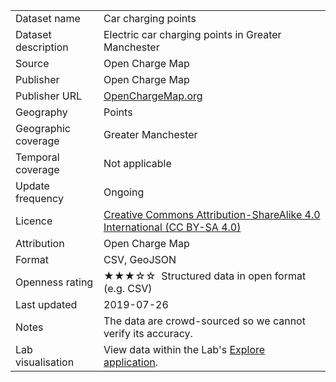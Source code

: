 
<table>
<tr>
	<td>Dataset name</td>
	<td>Car charging points</td>
</tr>
<tr>
	<td>Dataset description</td>
	<td>Electric car charging points in Greater Manchester</td>
</tr>
<tr>
	<td>Source</td>
	<td>Open Charge Map</td>
</tr>
<tr>
	<td>Publisher</td>
	<td>Open Charge Map</td>
</tr>
<tr>
	<td>Publisher URL</td>
	<td><a href="https://openchargemap.io" target="_blank">OpenChargeMap.org</a></td>
</tr>
<tr>
	<td>Geography</td>
	<td>Points</td>
</tr>
<tr>
	<td>Geographic coverage</td>
	<td>Greater Manchester</td>
</tr>
<tr>
	<td>Temporal coverage</td>
	<td>Not applicable</td>
</tr>
<tr>
	<td>Update frequency</td>
	<td>Ongoing</td>
</tr>
<tr>
	<td>Licence</td>
	<td><a href="https://creativecommons.org/licenses/by-sa/4.0/" target="_blank">Creative Commons Attribution-ShareAlike 4.0 International (CC BY-SA 4.0)</a></td>
</tr>
<tr>
	<td>Attribution</td>
	<td>Open Charge Map</td>
</tr>
<tr>
	<td>Format</td>
	<td>CSV, GeoJSON</td>
</tr>
<tr>
	<td>Openness rating</td>
	<td>&#9733&#9733&#9733&#9734&#9734&nbsp; Structured data in open format (e.g. CSV)</td>
</tr>
<tr>
	<td>Last updated</td>
	<td>2019-07-26</td>
</tr>
<tr>
	<td>Notes</td>
	<td>The data are crowd-sourced so we cannot verify its accuracy. </td>
</tr>
<tr>
	<td>Lab visualisation</td>
	<td>View data within the Lab's <a href="https://www.trafforddatalab.io/explore/#dataset=electric_car_charging_points">Explore application</a>.</td>
</tr>
</table>
